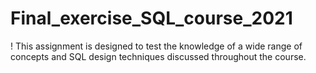 # Final_exercise_SQL_course_2021
! This assignment is designed to test the knowledge of a wide range of concepts and SQL design techniques discussed throughout the course. 
